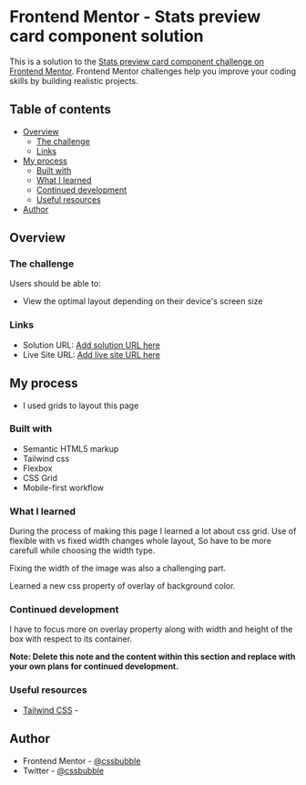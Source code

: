 # Frontend Mentor - Stats preview card component solution

This is a solution to the [Stats preview card component challenge on Frontend Mentor](https://www.frontendmentor.io/challenges/stats-preview-card-component-8JqbgoU62). Frontend Mentor challenges help you improve your coding skills by building realistic projects. 

## Table of contents

- [Overview](#overview)
  - [The challenge](#the-challenge)
  - [Links](#links)
- [My process](#my-process)
  - [Built with](#built-with)
  - [What I learned](#what-i-learned)
  - [Continued development](#continued-development)
  - [Useful resources](#useful-resources)
- [Author](#author)



## Overview

### The challenge

Users should be able to:

- View the optimal layout depending on their device's screen size


### Links

- Solution URL: [Add solution URL here](https://your-solution-url.com)
- Live Site URL: [Add live site URL here](https://your-live-site-url.com)

## My process
 - I used grids to layout this page 
### Built with

- Semantic HTML5 markup
- Tailwind css
- Flexbox
- CSS Grid
- Mobile-first workflow



### What I learned

During the process of making this page I learned a lot about css grid. Use of flexible with vs fixed width changes whole layout, So have to be more carefull while choosing the width type. 

Fixing the width of the image was also a challenging part.

Learned a new css property of overlay of background color. 


### Continued development

I have to focus more on overlay property along with width and height of the box with respect to its container.

**Note: Delete this note and the content within this section and replace with your own plans for continued development.**

### Useful resources

- [Tailwind CSS](https://tailwindcss.com/) - 


## Author


- Frontend Mentor - [@cssbubble](https://www.frontendmentor.io/profile/cssbubble)
- Twitter - [@cssbubble](https://www.twitter.com/cssbubble)



